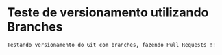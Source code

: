 # Teste de versionamento utilizando Branches

```
Testando versionamento do Git com branches, fazendo Pull Requests !!
```

